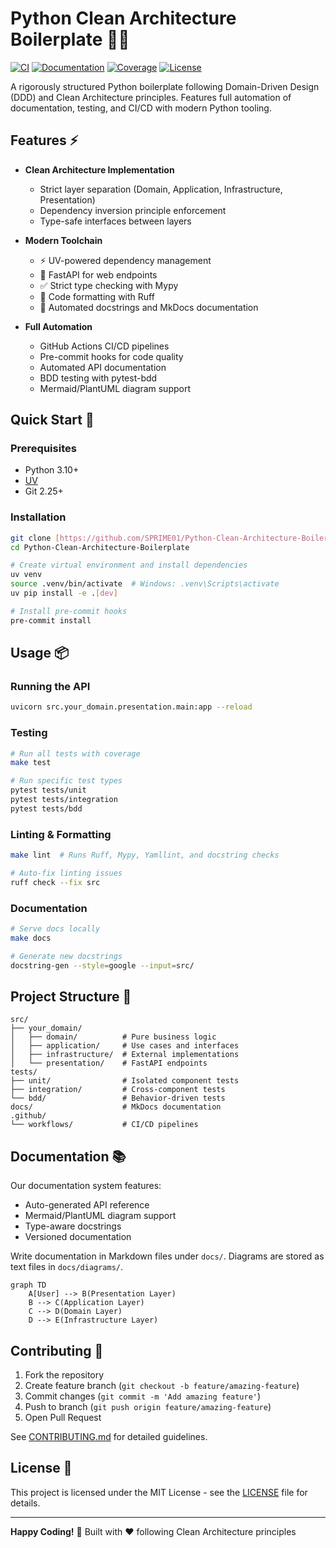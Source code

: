 # Python Clean Architecture Boilerplate 🐍✨

[![CI](https://github.com/{{username}}/{{repo}}/actions/workflows/ci.yml/badge.svg)](https://github.com/{{username}}/{{repo}}/actions)
[![Documentation](https://github.com/{{username}}/{{repo}}/actions/workflows/docs.yml/badge.svg)](https://{{username}}.github.io/{{repo}}/)
[![Coverage](https://img.shields.io/badge/coverage-100%25-success)](https://github.com/{{username}}/{{repo}}/actions)
[![License](https://img.shields.io/badge/license-MIT-blue.svg)](LICENSE)

A rigorously structured Python boilerplate following Domain-Driven Design (DDD) and Clean Architecture principles. Features full automation of documentation, testing, and CI/CD with modern Python tooling.

## Features ⚡

- **Clean Architecture Implementation**
  - Strict layer separation (Domain, Application, Infrastructure, Presentation)
  - Dependency inversion principle enforcement
  - Type-safe interfaces between layers

- **Modern Toolchain**
  - ⚡ UV-powered dependency management
  - 🚀 FastAPI for web endpoints
  - ✅ Strict type checking with Mypy
  - 🧹 Code formatting with Ruff
  - 📜 Automated docstrings and MkDocs documentation

- **Full Automation**
  - GitHub Actions CI/CD pipelines
  - Pre-commit hooks for code quality
  - Automated API documentation
  - BDD testing with pytest-bdd
  - Mermaid/PlantUML diagram support

## Quick Start 🚀

### Prerequisites
- Python 3.10+
- [UV](https://github.com/astral-sh/uv)
- Git 2.25+

### Installation
```bash
git clone [https://github.com/SPRIME01/Python-Clean-Architecture-Boilerplate.git](https://github.com/SPRIME01/Python-Clean-Architecture-Boilerplate.git)
cd Python-Clean-Architecture-Boilerplate

# Create virtual environment and install dependencies
uv venv
source .venv/bin/activate  # Windows: .venv\Scripts\activate
uv pip install -e .[dev]

# Install pre-commit hooks
pre-commit install
```

## Usage 📦

### Running the API
```bash
uvicorn src.your_domain.presentation.main:app --reload
```

### Testing
```bash
# Run all tests with coverage
make test

# Run specific test types
pytest tests/unit
pytest tests/integration
pytest tests/bdd
```

### Linting & Formatting
```bash
make lint  # Runs Ruff, Mypy, Yamllint, and docstring checks

# Auto-fix linting issues
ruff check --fix src
```

### Documentation
```bash
# Serve docs locally
make docs

# Generate new docstrings
docstring-gen --style=google --input=src/
```

## Project Structure 🌳

```text
src/
├── your_domain/
│   ├── domain/          # Pure business logic
│   ├── application/     # Use cases and interfaces
│   ├── infrastructure/  # External implementations
│   └── presentation/    # FastAPI endpoints
tests/
├── unit/                # Isolated component tests
├── integration/         # Cross-component tests
└── bdd/                 # Behavior-driven tests
docs/                    # MkDocs documentation
.github/
└── workflows/           # CI/CD pipelines
```

## Documentation 📚

Our documentation system features:
- Auto-generated API reference
- Mermaid/PlantUML diagram support
- Type-aware docstrings
- Versioned documentation

Write documentation in Markdown files under `docs/`. Diagrams are stored as text files in `docs/diagrams/`.

```mermaid
graph TD
    A[User] --> B(Presentation Layer)
    B --> C(Application Layer)
    C --> D(Domain Layer)
    D --> E(Infrastructure Layer)
```

## Contributing 🤝

1. Fork the repository
2. Create feature branch (`git checkout -b feature/amazing-feature`)
3. Commit changes (`git commit -m 'Add amazing feature'`)
4. Push to branch (`git push origin feature/amazing-feature`)
5. Open Pull Request

See [CONTRIBUTING.md](CONTRIBUTING.md) for detailed guidelines.

## License 📄

This project is licensed under the MIT License - see the [LICENSE](LICENSE) file for details.

---

**Happy Coding!** 🚀 Built with ❤️ following Clean Architecture principles
